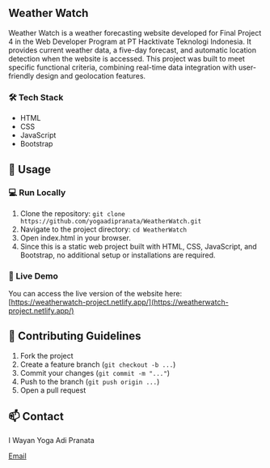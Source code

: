 ## Weather Watch

Weather Watch is a weather forecasting website developed for Final Project 4 in the Web Developer Program at PT Hacktivate Teknologi Indonesia. It provides current weather data, a five-day forecast, and automatic location detection when the website is accessed. This project was built to meet specific functional criteria, combining real-time data integration with user-friendly design and geolocation features.

### 🛠️ Tech Stack
* HTML
* CSS
* JavaScript
* Bootstrap

## 🚀 Usage

### 💻 Run Locally
1. Clone the repository:
```git clone https://github.com/yogaadipranata/WeatherWatch.git```
2. Navigate to the project directory:
```cd WeatherWatch```
3. Open index.html in your browser.
4. Since this is a static web project built with HTML, CSS, JavaScript, and Bootstrap, no additional setup or installations are required.

### 🔗 Live Demo
You can access the live version of the website here:  
[https://weatherwatch-project.netlify.app/](https://weatherwatch-project.netlify.app/)

## 🤝 Contributing Guidelines
1. Fork the project
2. Create a feature branch (```git checkout -b ...```)
3. Commit your changes (```git commit -m "..."```)
4. Push to the branch (```git push origin ...```)
5. Open a pull request

## 📫 Contact
I Wayan Yoga Adi Pranata

[Email](mailto:yogaadipranata10@gmail.com)
